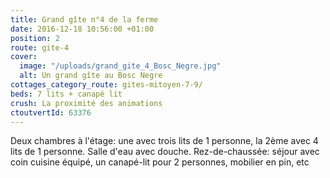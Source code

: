 ```yaml
---
title: Grand gîte n°4 de la ferme
date: 2016-12-18 10:56:00 +01:00
position: 2
route: gite-4
cover:
  image: "/uploads/grand_gite_4_Bosc_Negre.jpg"
  alt: Un grand gîte au Bosc Negre
cottages_category_route: gites-mitoyen-7-9/
beds: 7 lits + canapé lit
crush: La proximité des animations
ctoutvertId: 63376
---
```


Deux chambres à l'étage: une avec trois lits de 1 personne, la 2ème avec 4 lits de 1 personne. Salle d'eau avec douche. Rez-de-chaussée: séjour avec coin cuisine équipé, un canapé-lit pour 2 personnes, mobilier en pin, etc